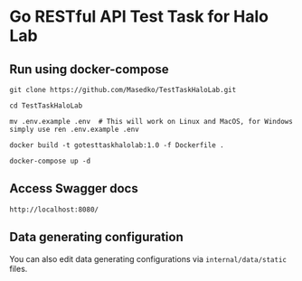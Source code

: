 # Go RESTful API Test Task for Halo Lab 

## Run using docker-compose

```shell
git clone https://github.com/Masedko/TestTaskHaloLab.git

cd TestTaskHaloLab

mv .env.example .env  # This will work on Linux and MacOS, for Windows simply use ren .env.example .env

docker build -t gotesttaskhalolab:1.0 -f Dockerfile .

docker-compose up -d
```

## Access Swagger docs

```shell
http://localhost:8080/
```


## Data generating configuration

You can also edit data generating configurations via `internal/data/static` files.
